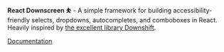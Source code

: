 **React Downscreen ⛹️** - A simple framework for building accessibility-friendly selects, dropdowns, autocompletes, and comboboxes in React. Heavily inspired by [the excellent library Downshift](https://github.com/downshift-js/downshift).

[Documentation](https://therealparmesh.github.io/react-downscreen/)